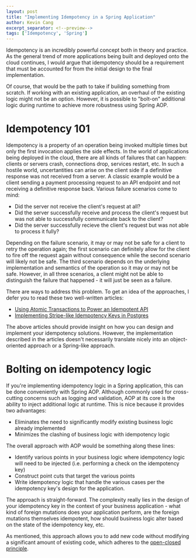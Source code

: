 ```yaml
---
layout: post
title: "Implementing Idempotency in a Spring Application"
author: Kevin Cang
excerpt_separator: <!--preview-->
tags: ['Idempotency', 'Spring']
---
```

Idempotency is an incredibly powerful concept both in theory and practice. As the general trend of more applications being built and deployed onto the cloud continues, I would argue that idempotency should be a requirement that must be accounted for from the initial design to the final implementation.

Of course, that would be the path to take if building something from scratch. If working with an existing application, an overhaul of the existing logic might not be an option. However, it is possible to "bolt-on" additional logic during runtime to achieve more robustness using Spring AOP.

<!--preview-->
# Idempotency 101
Idempotency is a property of an operation being invoked multiple times but only the first invocation applies the side effects. In the world of applications being deployed in the cloud, there are all kinds of failures that can happen: clients or servers crash, connections drop, services restart, etc.
In such a hostile world, uncertantities can arise on the client side if a definitive response was not received from a server. A classic example would be a client sending a payment processing request to an API endpoint and not receiving a definitive response back. Various failure scenarios come to mind:
- Did the server not receive the client's request at all?
- Did the server successfully receive and process the client's request but was not able to successfully communicate back to the client?
- Did the server successfully recieve the client's request but was not able to process it fully?

Depending on the failure scenario, it may or may not be safe for a client to retry the operation again; the first scenario can definitely allow for the client to fire off the request again without consequence while the second scenario will likely not be safe.
The third scenario depends on the underlying implementation and semantics of the operation so it may or may not be safe. However, in all three scenarios, a client might not be able to distinguish the failure that happened - it will just be seen as a failure.

There are ways to address this problem. To get an idea of the approaches, I defer you to read these two well-written articles:
- [Using Atomic Transactions to Power an Idempotent API](https://brandur.org/http-transactions)
- [Implementing Stripe-like Idempotency Keys in Postgres](https://brandur.org/idempotency-keys)

The above articles should provide insight on how you can design and implement your idempotency solutions. However, the implementation described in the articles doesn't necessarily translate nicely into an object-oriented approach or a Spring-like approach.

# Bolting on idempotency logic
If you're implementing idempotency logic in a Spring application, this can be done conveniently with Spring AOP. Although commonly used for cross-cutting concerns such as logging and validation, AOP at its core is the ability to inject additional logic at runtime. This is nice because it provides two advantages:
- Eliminates the need to significantly modify existing business logic already implemented
- Minimizes the clashing of business logic with idempotency logic

The overall approach with AOP would be something along these lines:
- Identify various points in your business logic where idempotency logic will need to be injected (i.e. performing a check on the idempotency key)
- Construct point cuts that target the various points
- Write idempotency logic that handle the various cases per the idempotency key's design for the application.

The approach is straight-forward. The complexity really lies in the design of your idempotency key in the context of your business application - what kind of foreign mutations does your application perform, are the foreign mutations themselves idempotent, how should business logic alter based on the state of the idempotency key, etc.

As mentioned, this approach allows you to add new code without modifying a significant amount of existing code, which adheres to the [open-closed principle](https://en.wikipedia.org/wiki/Open%E2%80%93closed_principle).
